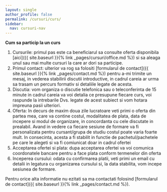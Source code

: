 ```yaml
---
layout: single
author_profile: false
permalink: /cursuri/curs/
sidebar:
  nav: cursuri-nav
---
```


**Cum sa particip la un curs**

1) Cursurile: primul pas este ca beneficiarul sa consulte oferta disponibila [aici]({{ site.baseurl }}{% link _pages/cursuri/office.md %}) si sa aleaga unul sau mai multe cursuri la care ar dori sa participe. 
2) Primul contact: ulterior va rog sa folositi [formularul de contact]({{ site.baseurl }}{% link _pages/contact.md %}) pentru a-mi trimite un mesaj, in vederea stabilirii discutii introductive, in cadrul careia ar urma sa trasam un percurs formativ si detaliile legate de acesta. 
3) Discutia: vom organiza o discutie telefonica sau o teleconferinta de 15 minute in cadrul careia va voi detalia ce presupune fiecare curs, voi raspunde la intrebarile Dvs. legate de acest subiect si vom hotara impreuna pasii ulteriori.
4) Oferta: In decurs de maxim doua zile lucratoare veti primi o oferta din partea mea, care va contine costul, modalitatea de plata, data de incepere si modul de organizare, in concordanta cu cele discutate in prealabil. Avand in vedere ca fiecare sesiune de formare va fi personalizata pentru cursant/grupa de studiu costul poate varia foarte mult. In consecinta, acesta a fi stabilit in functie de pachetul/pachetele pe care le alegeti si va fi comiunicat doar in cadrul ofertei
5) Acceptarea ofertei si plata: dupa acceptarea ofertei va voi comunica coordonatele bancare pentru a face plata conform termenelor din oferta
6) Inceperea cursului: odata cu confirmarea platii, veti primi un email cu detalii in legatura cu organizarea cursului si, la data stabilita, vom incepe sesiunea de formare.

Pentru orice alta informatie nu ezitati sa ma contactati folosind [formularul de contact]({{ site.baseurl }}{% link _pages/contact.md %}).
